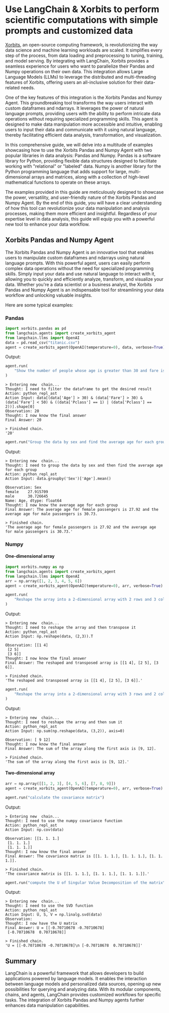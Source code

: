 # Use LangChain & Xorbits to perform scientific computations with simple prompts and customized data

[Xorbits](https://doc.xorbits.io/en/latest/), an open-source computing framework, is revolutionizing the way data science and machine learning workloads are scaled. It simplifies every step of the process, from data loading and preprocessing to tuning, training, and model serving. By integrating with LangChain, Xorbits provides a seamless experience for users who want to parallelize their Pandas and Numpy operations on their own data. This integration allows Large Language Models (LLMs) to leverage the distributed and multi-threading features of Xorbits, offering users an all-inclusive solution for their data-related needs.

One of the key features of this integration is the Xorbits Pandas and Numpy Agent. This groundbreaking tool transforms the way users interact with custom dataframes and ndarrays. It leverages the power of natural language prompts, providing users with the ability to perform intricate data operations without requiring specialized programming skills. This agent is designed to make data manipulation more accessible and intuitive, enabling users to input their data and communicate with it using natural language, thereby facilitating efficient data analysis, transformation, and visualization.

In this comprehensive guide, we will delve into a multitude of examples showcasing how to use the Xorbits Pandas and Numpy Agent with two popular libraries in data analysis: Pandas and Numpy. Pandas is a software library for Python, providing flexible data structures designed to facilitate working with "relational" or "labeled" data. Numpy is another library for the Python programming language that adds support for large, multi-dimensional arrays and matrices, along with a collection of high-level mathematical functions to operate on these arrays.

The examples provided in this guide are meticulously designed to showcase the power, versatility, and user-friendly nature of the Xorbits Pandas and Numpy Agent. By the end of this guide, you will have a clear understanding of how this tool can revolutionize your data manipulation and analysis processes, making them more efficient and insightful. Regardless of your expertise level in data analysis, this guide will equip you with a powerful new tool to enhance your data workflow.

## Xorbits Pandas and Numpy Agent

The Xorbits Pandas and Numpy Agent is an innovative tool that enables users to manipulate custom dataframes and ndarrays using natural language prompts. With this powerful agent, users can easily perform complex data operations without the need for specialized programming skills. Simply input your data and use natural language to interact with it, allowing you to quickly and efficiently analyze, transform, and visualize your data. Whether you're a data scientist or a business analyst, the Xorbits Pandas and Numpy Agent is an indispensable tool for streamlining your data workflow and unlocking valuable insights.

Here are some typical examples:

### Pandas

```Python
import xorbits.pandas as pd
from langchain.agents import create_xorbits_agent
from langchain.llms import OpenAI
data = pd.read_csv("titanic.csv")
agent = create_xorbits_agent(OpenAI(temperature=0), data, verbose=True)
```

Output:

```Python
agent.run(
    "Show the number of people whose age is greater than 30 and fare is between 30 and 50 , and pclass is either 1 or 2"
)
```

```
> Entering new  chain...
Thought: I need to filter the dataframe to get the desired result
Action: python_repl_ast
Action Input: data[(data['Age'] > 30) & (data['Fare'] > 30) & (data['Fare'] < 50) & ((data['Pclass'] == 1) | (data['Pclass'] == 2))].shape[0]
Observation: 20
Thought: I now know the final answer
Final Answer: 20

> Finished chain.
'20'
```

```Python
agent.run("Group the data by sex and find the average age for each group")
```

Output:

```
> Entering new  chain...
Thought: I need to group the data by sex and then find the average age for each group
Action: python_repl_ast
Action Input: data.groupby('Sex')['Age'].mean()

Observation: Sex
female    27.915709
male      30.726645
Name: Age, dtype: float64
Thought: I now know the average age for each group
Final Answer: The average age for female passengers is 27.92 and the average age for male passengers is 30.73.

> Finished chain.
'The average age for female passengers is 27.92 and the average age for male passengers is 30.73.'
```

### Numpy

#### One-dimensional array

```Python
import xorbits.numpy as np
from langchain.agents import create_xorbits_agent
from langchain.llms import OpenAI
arr = np.array([1, 2, 3, 4, 5, 6])
agent = create_xorbits_agent(OpenAI(temperature=0), arr, verbose=True)
```

```Python
agent.run(
    "Reshape the array into a 2-dimensional array with 2 rows and 3 columns, and then transpose it"
)
```

Output:

```
> Entering new  chain...
Thought: I need to reshape the array and then transpose it
Action: python_repl_ast
Action Input: np.reshape(data, (2,3)).T

Observation: [[1 4]
 [2 5]
 [3 6]]
Thought: I now know the final answer
Final Answer: The reshaped and transposed array is [[1 4], [2 5], [3 6]].

> Finished chain.
'The reshaped and transposed array is [[1 4], [2 5], [3 6]].'
```

```Python
agent.run(
    "Reshape the array into a 2-dimensional array with 3 rows and 2 columns and sum the array along the first axis"
)
```

Output:

```
> Entering new  chain...
Thought: I need to reshape the array and then sum it
Action: python_repl_ast
Action Input: np.sum(np.reshape(data, (3,2)), axis=0)

Observation: [ 9 12]
Thought: I now know the final answer
Final Answer: The sum of the array along the first axis is [9, 12].

> Finished chain.
'The sum of the array along the first axis is [9, 12].'
```

#### Two-dimensional array

```python
arr = np.array([[1, 2, 3], [4, 5, 6], [7, 8, 9]])
agent = create_xorbits_agent(OpenAI(temperature=0), arr, verbose=True)
```

```python
agent.run("calculate the covariance matrix")
```

Output:

```
> Entering new  chain...
Thought: I need to use the numpy covariance function
Action: python_repl_ast
Action Input: np.cov(data)

Observation: [[1. 1. 1.]
 [1. 1. 1.]
 [1. 1. 1.]]
Thought: I now know the final answer
Final Answer: The covariance matrix is [[1. 1. 1.], [1. 1. 1.], [1. 1. 1.]].

> Finished chain.
'The covariance matrix is [[1. 1. 1.], [1. 1. 1.], [1. 1. 1.]].'
```

```Python
agent.run("compute the U of Singular Value Decomposition of the matrix")
```

Output:

```
> Entering new  chain...
Thought: I need to use the SVD function
Action: python_repl_ast
Action Input: U, S, V = np.linalg.svd(data)
Observation: 
Thought: I now have the U matrix
Final Answer: U = [[-0.70710678 -0.70710678]
 [-0.70710678  0.70710678]]

> Finished chain.
'U = [[-0.70710678 -0.70710678]\n [-0.70710678  0.70710678]]'
```

## Summary

LangChain is a powerful framework that allows developers to build applications powered by language models. It enables the interaction between language models and personalized data sources, opening up new possibilities for querying and analyzing data. With its modular components, chains, and agents, LangChain provides customized workflows for specific tasks. The integration of Xorbits Pandas and Numpy agents further enhances data manipulation capabilities. 